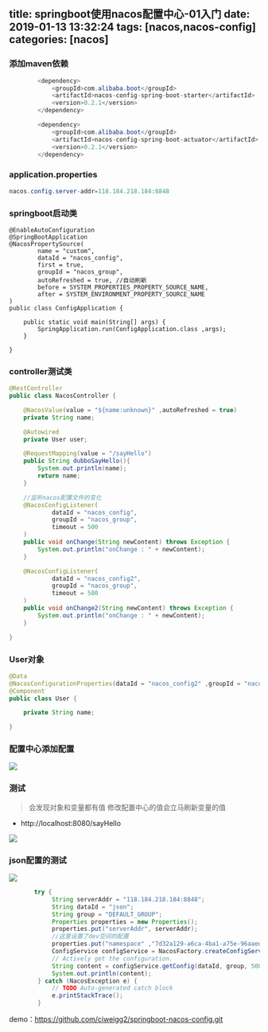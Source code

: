 title: springboot使用nacos配置中心-01入门
date: 2019-01-13 13:32:24
tags: [nacos,nacos-config]
categories: [nacos]
---
### 添加maven依赖

```java
        <dependency>
            <groupId>com.alibaba.boot</groupId>
            <artifactId>nacos-config-spring-boot-starter</artifactId>
            <version>0.2.1</version>
        </dependency>

        <dependency>
            <groupId>com.alibaba.boot</groupId>
            <artifactId>nacos-config-spring-boot-actuator</artifactId>
            <version>0.2.1</version>
        </dependency>
```

<!--more-->

### application.properties

```java
nacos.config.server-addr=118.184.218.184:8848
```

### springboot启动类
```
@EnableAutoConfiguration
@SpringBootApplication
@NacosPropertySource(
		name = "custom",
		dataId = "nacos_config",
		first = true,
		groupId = "nacos_group",
		autoRefreshed = true, //自动刷新
		before = SYSTEM_PROPERTIES_PROPERTY_SOURCE_NAME,
		after = SYSTEM_ENVIRONMENT_PROPERTY_SOURCE_NAME
)
public class ConfigApplication {

	public static void main(String[] args) {
		SpringApplication.run(ConfigApplication.class ,args);
	}

}
```

### controller测试类

```java
@RestController
public class NacosController {

    @NacosValue(value = "${name:unknown}" ,autoRefreshed = true)
    private String name;

    @Autowired
    private User user;

    @RequestMapping(value = "/sayHello")
    public String dubboSayHello(){
        System.out.println(name);
        return name;
    }

    //监听nacos配置文件的变化
    @NacosConfigListener(
            dataId = "nacos_config",
            groupId = "nacos_group",
            timeout = 500
    )
    public void onChange(String newContent) throws Exception {
        System.out.println("onChange : " + newContent);
    }

    @NacosConfigListener(
            dataId = "nacos_config2",
            groupId = "nacos_group",
            timeout = 500
    )
    public void onChange2(String newContent) throws Exception {
        System.out.println("onChange : " + newContent);
    }

}
```

### User对象

```java
@Data
@NacosConfigurationProperties(dataId = "nacos_config2" ,groupId = "nacos_group" ,autoRefreshed = true)
@Component
public class User {

    private String name;

}
```

### 配置中心添加配置

![](/images/20190113135519.png)

### 测试

> 会发现对象和变量都有值 修改配置中心的值会立马刷新变量的值

* http://localhost:8080/sayHello

![](/images/20190113142224.png)

### json配置的测试

![](/images/20190113170256.png)

```java
       try {
            String serverAddr = "118.184.218.184:8848";
            String dataId = "json";
            String group = "DEFAULT_GROUP";
            Properties properties = new Properties();
            properties.put("serverAddr", serverAddr);
            //这里设置了dev空间的配置
            properties.put("namespace" ,"7d32a129-a6ca-4ba1-a75e-96aaed89da33");
            ConfigService configService = NacosFactory.createConfigService(properties);
            // Actively get the configuration.
            String content = configService.getConfig(dataId, group, 5000);
            System.out.println(content);
        } catch (NacosException e) {
            // TODO Auto-generated catch block
            e.printStackTrace();
        }
```

demo：https://github.com/ciweigg2/springboot-nacos-config.git